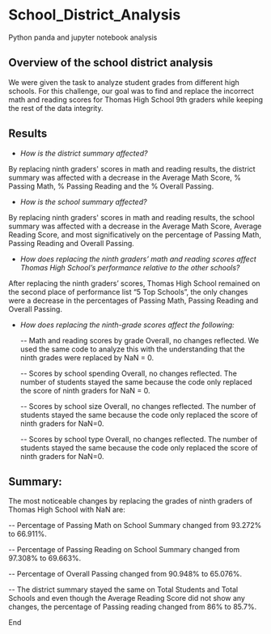 # School_District_Analysis
Python panda and jupyter notebook analysis

## Overview of the school district analysis
We were given the task to analyze student grades from different high schools. For this challenge, our goal was to find and replace the incorrect math and reading scores for Thomas High School 9th graders while keeping the rest of the data integrity.

## Results
- *How is the district summary affected?*

By replacing ninth graders' scores in math and reading results, the district summary was affected with a decrease in the Average Math Score, % Passing Math, % Passing Reading and the % Overall Passing. 
- *How is the school summary affected?*

By replacing ninth graders' scores in math and reading results, the school summary was affected with a decrease in the Average Math Score, Average Reading Score, and most significatively on the percentage of Passing Math, Passing Reading and Overall Passing. 

- *How does replacing the ninth graders’ math and reading scores affect Thomas High School’s performance relative to the other schools?*

After replacing the ninth graders’ scores, Thomas High School remained on the second place of performance list “5 Top Schools”, the only changes were a decrease in the percentages of Passing Math, Passing Reading and Overall Passing.

- *How does replacing the ninth-grade scores affect the following:*

   -- Math and reading scores by grade
Overall, no changes reflected. We used the same code to analyze this with the understanding that the ninth grades were replaced by NaN = 0. 

   -- Scores by school spending
Overall, no changes reflected. The number of students stayed the same because the code only replaced the score of ninth graders for NaN = 0. 

   -- Scores by school size
Overall, no changes reflected. The number of students stayed the same because the code only replaced the score of ninth graders for NaN=0. 

   -- Scores by school type
Overall, no changes reflected. The number of students stayed the same because the code only replaced the score of ninth graders for NaN=0. 


## Summary: 
The most noticeable changes by replacing the grades of ninth graders of Thomas High School with NaN are:

  -- Percentage of Passing Math on School Summary changed from 93.272% to 66.911%.
  
  -- Percentage of Passing Reading on School Summary changed from 97.308% to 69.663%.
  
  -- Percentage of Overall Passing changed from 90.948% to 65.076%.
  
  -- The district summary stayed the same on Total Students and Total Schools and even though the Average Reading Score did not show any changes, the percentage of Passing reading changed from 86% to 85.7%. 

End

